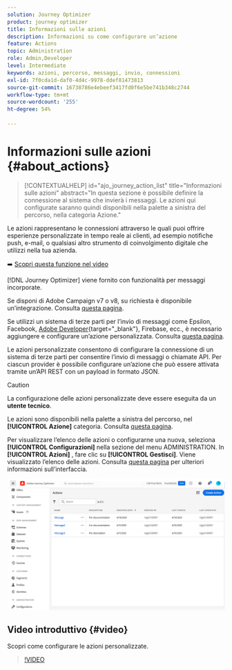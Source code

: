 ```yaml
---
solution: Journey Optimizer
product: journey optimizer
title: Informazioni sulle azioni
description: Informazioni su come configurare un’azione
feature: Actions
topic: Administration
role: Admin,Developer
level: Intermediate
keywords: azioni, percorso, messaggi, invio, connessioni
exl-id: 7f0cda1d-daf0-4d4c-9978-ddef81473813
source-git-commit: 16738786e4ebeef3417fd0f6e5be741b348c2744
workflow-type: tm+mt
source-wordcount: '255'
ht-degree: 54%

---
```


# Informazioni sulle azioni {#about_actions}

>[!CONTEXTUALHELP]
>id="ajo_journey_action_list"
>title="Informazioni sulle azioni"
>abstract="In questa sezione è possibile definire la connessione al sistema che invierà i messaggi. Le azioni qui configurate saranno quindi disponibili nella palette a sinistra del percorso, nella categoria Azione."

Le azioni rappresentano le connessioni attraverso le quali puoi offrire esperienze personalizzate in tempo reale ai clienti, ad esempio notifiche push, e-mail,  o qualsiasi altro strumento di coinvolgimento digitale che utilizzi nella tua azienda.

➡️ [Scopri questa funzione nel video](#video)

[!DNL Journey Optimizer] viene fornito con funzionalità per messaggi incorporate.

Se disponi di Adobe Campaign v7 o v8, su richiesta è disponibile un’integrazione. Consulta [questa pagina](../action/acc-action.md).

Se utilizzi un sistema di terze parti per l’invio di messaggi come Epsilon, Facebook, [Adobe Developer](https://developer.adobe.com){target="_blank"}, Firebase, ecc., è necessario aggiungere e configurare un’azione personalizzata. Consulta [questa pagina](../action/about-custom-action-configuration.md).

Le azioni personalizzate consentono di configurare la connessione di un sistema di terze parti per consentire l’invio di messaggi o chiamate API. Per ciascun provider è possibile configurare un’azione che può essere attivata tramite un’API REST con un payload in formato JSON.

>[!CAUTION]
>
>La configurazione delle azioni personalizzate deve essere eseguita da un **utente tecnico**.

Le azioni sono disponibili nella palette a sinistra del percorso, nel **[!UICONTROL Azione]** categoria. Consulta [questa pagina](../building-journeys/about-journey-activities.md#action-activities).

Per visualizzare l’elenco delle azioni o configurarne una nuova, seleziona **[!UICONTROL Configurazioni]** nella sezione del menu ADMINISTRATION. In  **[!UICONTROL Azioni]** , fare clic su **[!UICONTROL Gestisci]**. Viene visualizzato l’elenco delle azioni. Consulta [questa pagina](../start/user-interface.md) per ulteriori informazioni sull’interfaccia.

![](assets/custom1.png)

## Video introduttivo {#video}

Scopri come configurare le azioni personalizzate.

>[!VIDEO](https://video.tv.adobe.com/v/334257?quality=12)
